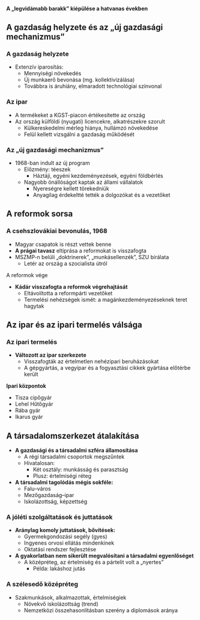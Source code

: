 #### A „legvidámabb barakk” kiépülése a hatvanas években
## A gazdaság helyzete és az „új gazdasági mechanizmus”

### A gazdaság helyzete

- Extenzív iparosítás:
    - Mennyiségi növekedés
    - Új munkaerő bevonása (mg. kollektivizálása)
    - Továbbra is áruhiány, elmaradott technológiai színvonal

### Az ipar
- A termékeket a KGST-piacon értékesítette az ország
- Az ország külföldi (nyugati) licencekre, alkatrészekre szorult
    - Külkereskedelmi mérleg hiánya, hullámzó növekedése
    - Felül kellett vizsgálni a gazdaság működését

### Az „új gazdasági mechanizmus”

- 1968-ban indult az új program
    - Előzmény: téeszek
        - Háztáji, egyéni kezdeményezések, egyéni földbérlés
    - Nagyobb önállóságot kaptak az állami vállalatok
        - Nyereségre kellett törekedniük
        - Anyagilag érdekeltté tették a dolgozókat és a vezetőket

## A reformok sorsa

### A csehszlovákiai bevonulás, 1968
- Magyar csapatok is részt vettek benne
- **A prágai tavasz** eltiprása a reformokat is visszafogta
- MSZMP-n belüli „doktrinerek”, „munkásellenzék”, SZU bírálata
    - Letér az ország a szocialista útról

A reformok vége
- **Kádár visszafogta a reformok végrehajtását**
    - Eltávolította a reformpárti vezetőket
    - Termelési nehézségek ismét: a magánkezdeményezéseknek teret hagytak

## Az ipar és az ipari termelés válsága

### Az ipari termelés
- **Változott az ipar szerkezete**
    - Visszafogták az értelmetlen nehézipari beruházásokat
    - A gépgyártás, a vegyipar és a fogyasztási cikkek gyártása előtérbe került

**Ipari központok**
- Tisza cipőgyár
- Lehel Hűtőgyár
- Rába gyár
- Ikarus gyár

## A társadalomszerkezet átalakítása

- **A gazdasági és a társadalmi szféra államosítása**
    - A régi társadalmi csoportok megszűntek
    - Hivatalosan:
        - Két osztály: munkásság és parasztság
        - Plusz: értelmiségi réteg
- **A társadalmi tagolódás mégis sokféle:**
    - Falu–város
    - Mezőgazdaság–ipar
    - Iskolázottság, képzettség

### A jóléti szolgáltatások és juttatások
- **Aránylag komoly juttatások, bővítések:**
    - Gyermekgondozási segély (gyes)
    - Ingyenes orvosi ellátás mindenkinek
    - Oktatási rendszer fejlesztése
- **A gyakorlatban nem sikerült megvalósítani a társadalmi egyenlőséget**
    - A középréteg, az értelmiség és a pártelit volt a „nyertes”
        - Példa: lakáshoz jutás
### A szélesedő középréteg
- Szakmunkások, alkalmazottak, értelmiségiek
    - Növekvő iskolázottság (trend)
    - Nemzetközi összehasonlításban szerény a diplomások aránya